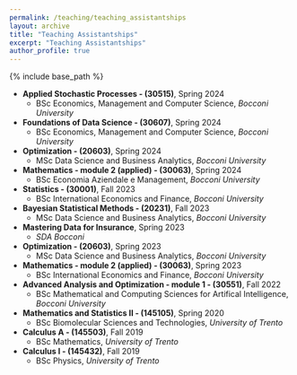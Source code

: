 ```yaml
---
permalink: /teaching/teaching_assistantships
layout: archive
title: "Teaching Assistantships"
excerpt: "Teaching Assistantships"
author_profile: true
---
```


{% include base_path %}

* **Applied Stochastic Processes - (30515)**, Spring 2024
  * BSc Economics, Management and Computer Science, _Bocconi University_
* **Foundations of Data Science - (30607)**, Spring 2024
  * BSc Economics, Management and Computer Science, _Bocconi University_
* **Optimization - (20603)**, Spring 2024
  * MSc Data Science and Business Analytics, _Bocconi University_
* **Mathematics - module 2 (applied) - (30063)**, Spring 2024
  * BSc Economia Aziendale e Management, _Bocconi University_
* **Statistics - (30001)**, Fall 2023
  * BSc International Economics and Finance, _Bocconi University_
* **Bayesian Statistical Methods - (20231)**, Fall 2023
  * MSc Data Science and Business Analytics, _Bocconi University_
* **Mastering Data for Insurance**, Spring 2023
  * _SDA Bocconi_
* **Optimization - (20603)**, Spring 2023
  * MSc Data Science and Business Analytics, _Bocconi University_
* **Mathematics - module 2 (applied) - (30063)**, Spring 2023
  * BSc International Economics and Finance, _Bocconi University_
* **Advanced Analysis and Optimization - module 1 - (30551)**, Fall 2022
  * BSc Mathematical and Computing Sciences for Artifical Intelligence, _Bocconi University_
* **Mathematics and Statistics II - (145105)**, Spring 2020
  * BSc Biomolecular Sciences and Technologies, _University of Trento_
* **Calculus A - (145503)**, Fall 2019
  * BSc Mathematics, _University of Trento_
* **Calculus I - (145432)**, Fall 2019
  * BSc Physics, _University of Trento_
